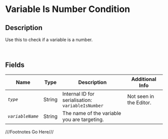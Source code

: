 Variable Is Number Condition
============= 

## Description

Use this to check if a variable is a number.

<br />

## Fields

| Name     | Type   | Description | Additional Info |
| -------- | ------ | ----------- | --------------- |
| *`type`* | String |      Internal ID for serialisation: `variableIsNumber`       |         Not seen in the Editor.        |
| *`variableName`* | String |      The name of the variable you are targeting.       |                 |

///Footnotes Go Here///

[^-1]: Fields in *italics* are required for the Object to be valid.  
